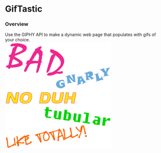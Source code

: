 # GifTastic

### Overview

Use the GIPHY API to make a dynamic web page that populates with gifs of your choice.
<br>
<img src="assets/images/80s-slang.gif">
